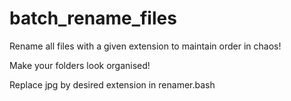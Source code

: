 # batch_rename_files
Rename all files with a given extension to maintain order in chaos!

Make your folders look organised!

Replace jpg by desired extension in renamer.bash
